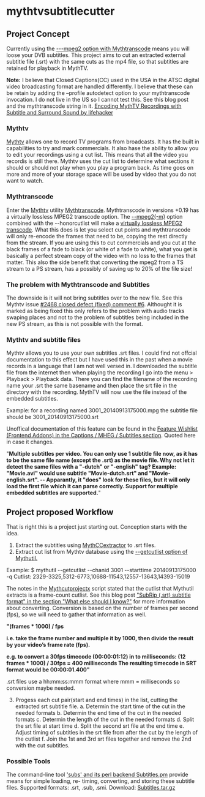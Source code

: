 mythtvsubtitlecutter
====================
<h2>Project Concept</h2>
Currently using the  <a href="http://www.mythtv.org/wiki/mythtranscode#Using_the_--mpeg2_Option_for_.28Virtually.29_Lossless_MPEG2_Transcode">---mpeg2 option with Mythtranscode</a> means you will loose your DVB subtitles. This project aims to cut an extracted external subtitle file (.srt) with the same cuts as the mp4 file, so that subtitles are retained for playback in MythTV.

<b>Note:</b> I believe that Closed Captions(CC) used in the USA in the ATSC digital video broadcasting format are handled differently. I believe that these can be retain by adding the  –profile autodetect option to your mythtranscode invocation. I do not live in the US so I cannot test this. See this blog post and the mythtranscode string in it. <a href="http://www.hackourlife.com/encoding-mythtv-recordings-with-subtitle-and-surround-sound/">Encoding MythTV Recordings with Subtitle and Surround Sound by lifehacker</a>
<h3>Mythtv</h3>
<a href="http://www.mythtv.org">Mythtv</a> allows one to record TV programs from broadcasts. It has the built in capabilities to try and mark commercials. It also hase the ability to allow you to edit your recordings using a cut list. This means that all the video you recordis is still there. Mythtv uses the cut list to determine what sections it should or should not play when you play a program back. As time goes on more and more of your storage space will be used by video that you do not want to watch.
<h3>Mythtranscode</h3>
Enter the <a href="http://www.mythtv.org">Mythtv</a> utility <a href="http://www.mythtv.org/wiki/mythtranscode">Mythtranscode</a>. Mythtranscode in versions +0.19 has a virtually lossless MPEG2 transcode option. The <a href="http://www.mythtv.org/wiki/mythtranscode#Using_the_--mpeg2_Option_for_.28Virtually.29_Lossless_MPEG2_Transcode">--mpeg2(-m)</a> option combined with the --honorcutlist will make a <a href="http://www.mythtv.org/wiki/mythtranscode#Remove_commercials_from_an_MPEG2_recording">virtually lossless MPEG2 transcode</a>. What this does is let you select cut points and mythtranscode will only re-encode the frames that need to be, copying the rest directly from the stream. If you are using this to cut commercials and you cut at the black frames of a fade to black (or white of a fade to white), what you get is basically a perfect stream copy of the video with no loss to the frames that matter. This also the side benefit that converting the mpeg2 from a TS stream to a PS stream, has a possibly of saving up to 20% of the file size!
<h3>The problem with Mythtranscode and Subtitles</h3>
The downside is it will not bring subtitles over to the new file. See this Mythtv issue <a href="https://code.mythtv.org/trac/ticket/2468#comment:6">#2468 closed defect (fixed) comment #6</a>. Althought it is marked as being fixed this only refers to the problem with audio tracks swaping places and not to the problem of subtitles being included in the new PS stream, as this is not possible with the format.
<h3>Mythtv and subtitle files</h3>
Mythtv allows you to use your own subtitles .srt files. I could find not offcial documentation to this effect but I have used this in the past when a movie records in a language that I am not well versed in. I downloaded the subtitle file from the internet then when playing the recording I go into the menu > Playback > Playback data. There you can find the filename of the recording name your .srt the same basename and then place the srt file in the directory with the recording. MythTV will now use the file instead of the embedded subtitles. 

Example: for a recording named 3001_20140913175000.mpg the subtitle file should be 3001_20140913175000.srt

Unoffical documentation of this feature can be found in the <a href="http://www.mythtv.org/wiki/Feature_Wishlist_(Frontend_Addons)#Captions_.2F_MHEG_.2F_Subtitles">Feature Wishlist (Frontend Addons) in the Captions / MHEG / Subtitles section</a>. Quoted here in case it changes.

"<b>Multiple subtitles per video. You can only use 1 subtitle file now, as it has to be the same file name (except the .srt) as the movie file. Why not let it detect the same files with a "-dutch" or "-english" tag? Example: "Movie.avi" would use subtitle "Movie-dutch.srt" and "Movie-english.srt". -- Apparantly, it "does" look for these files, but it will only load the first file which it can parse correctly.
Support for multiple embedded subtitles are supported.</b>"

<h2>Project proposed Workflow</h2>
That is right this is a project just starting out. Conception starts with the idea.

1. Extract the subtitles using <a href="http://www.mythtv.org/wiki/Mythccextractor">MythCCextractor</a> to .srt files.
2. Extract cut list from Mythtv database using the <a href="http://www.mythtv.org/wiki/Mythutil#--getcutlist">--getcutlist option of Mythutil.</a>  

Example:
$ mythutil --getcutlist --chanid 3001 --starttime 20140913175000 -q
Cutlist: 2329-3325,5312-6773,10688-11543,12557-13643,14393-15019

The notes in the <a href="http://www.mythtv.org/wiki/Mythcutprojectx">Mythcutprojectx</a> script stated that the cutlist that Mythutil extracts is a frame-count cutlist. See this blog post <a href="http://videosubtitles.wordpress.com/tag/convert-frames-to-milliseconds/">"SubRip (.srt) subtitle format" in the section "What else should I know?"</a> for more information about converting. Conversion is based on the number of frames per second (fps), so we will need to gather that information as well.

<b>"(frames * 1000) / fps</b>

<b>i.e. take the frame number and multiple it by 1000, then divide the result by your video’s frame rate (fps).</b>

<b>e.g. to convert a 30fps timecode (00:00:01:12) in to milliseconds:
(12 frames * 1000) / 30fps = 400 milliseconds
The resulting timecode in SRT format would be 00:00:01.400"</b>



.srt files use a hh:mm:ss:mmm format where mmm = milliseconds so conversion maybe needed.

3. Progess each cut pair(start and end times) in the list, cutting the extracted srt subtitle file.
	a. Determin the start time of the cut in the needed formats
	b. Determin the end time of the cut in the needed formats
	c. Determin the length of the cut in the needed formats
	d. Split the srt file at start time
	d. Split the second srt file at the end time
	e. Adjust timing of subtitles in the srt file from after the cut by the length of the cutlist
	f. Join the 1st and 3rd srt files together and remove the 2nd with the cut subtitles.
<h3>Possible Tools</h3>	
The command-line tool <a href="http://karasik.eu.org/software/">'subs' and its perl backend Subtitles.pm</a> provide means for simple loading, re- timing, converting, and storing these subtitle files. Supported formats: .srt, .sub, .smi. 
Download: <a href="http://karasik.eu.org/software/Subtitles.tar.gz">Subtitles.tar.gz</a>
	
	


